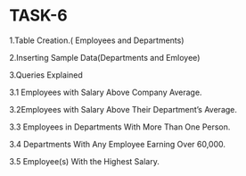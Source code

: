 # TASK-6
1.Table Creation.( Employees and Departments)

2.Inserting Sample Data(Departments and Emloyee)

3.Queries Explained

 3.1 Employees with Salary Above Company Average.

 3.2Employees with Salary Above Their Department’s Average.

 3.3 Employees in Departments With More Than One Person.

 3.4 Departments With Any Employee Earning Over 60,000.

 3.5 Employee(s) With the Highest Salary.
